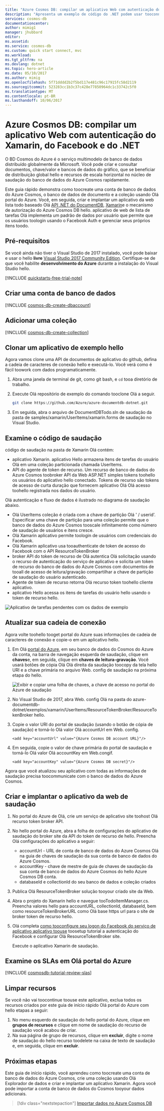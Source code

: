 ```yaml
---
title: "Azure Cosmos DB: compilar um aplicativo Web com autenticação do Xamarin e do Facebook | Microsoft Docs"
description: "Apresenta um exemplo de código do .NET podem usar tooconnect tooand consultar o banco de dados do Azure Cosmos"
services: cosmos-db
documentationcenter: 
author: mimig1
manager: jhubbard
editor: 
ms.assetid: 
ms.service: cosmos-db
ms.custom: quick start connect, mvc
ms.workload: 
ms.tgt_pltfrm: na
ms.devlang: dotnet
ms.topic: hero-article
ms.date: 05/10/2017
ms.author: mimig
ms.openlocfilehash: 5f71dddd2b2f5bd117e481c96c17915fc58d2119
ms.sourcegitcommit: 523283cc1b3c37c428e77850964dc1c33742c5f0
ms.translationtype: MT
ms.contentlocale: pt-BR
ms.lasthandoff: 10/06/2017
---
```

# <a name="azure-cosmos-db-build-a-web-app-with-net-xamarin-and-facebook-authentication"></a>Azure Cosmos DB: compilar um aplicativo Web com autenticação do Xamarin, do Facebook e do .NET

O BD Cosmos do Azure é o serviço multimodelo de banco de dados distribuído globalmente da Microsoft. Você pode criar e consultar documentos, chave/valor e bancos de dados do gráfico, que se beneficiar de distribuição global hello e recursos de escala horizontal no núcleo de saudação do banco de dados do Azure Cosmos rapidamente. 

Este guia rápido demonstra como toocreate uma conta de banco de dados do Azure Cosmos, o banco de dados de documento e a coleção usando Olá portal do Azure. Você, em seguida, criar e implantar um aplicativo da web lista todo baseado Olá [API .NET do DocumentDB](documentdb-sdk-dotnet.md), [Xamarin](https://www.xamarin.com/)e o mecanismo de autorização do Azure Cosmos DB hello. aplicativo de web de lista de tarefas Olá implementa um padrão de dados por usuário que permite que os usuários toologin usando o Facebook Auth e gerenciar seus próprios itens toodo.

## <a name="prerequisites"></a>Pré-requisitos

Se você ainda não tiver o Visual Studio de 2017 instalado, você pode baixar e usar o hello **livre** [Visual Studio 2017 Community Edition](https://www.visualstudio.com/downloads/). Certifique-se de que você habilite **desenvolvimento do Azure** durante a instalação do Visual Studio hello.

[!INCLUDE [quickstarts-free-trial-note](../../includes/quickstarts-free-trial-note.md)]

## <a name="create-a-database-account"></a>Criar uma conta de banco de dados

[!INCLUDE [cosmos-db-create-dbaccount](../../includes/cosmos-db-create-dbaccount.md)]

## <a name="add-a-collection"></a>Adicionar uma coleção

[!INCLUDE [cosmos-db-create-collection](../../includes/cosmos-db-create-collection.md)]

## <a name="clone-hello-sample-application"></a>Clonar um aplicativo de exemplo hello

Agora vamos clone uma API de documentos de aplicativo do github, defina a cadeia de caracteres de conexão hello e executá-lo. Você verá como é fácil toowork com dados programaticamente. 

1. Abra uma janela de terminal de git, como git bash, e `cd` tooa diretório de trabalho.  

2. Execute Olá repositório de exemplo do comando tooclone Olá a seguir. 

    ```bash
    git clone https://github.com/Azure/azure-documentdb-dotnet.git
    ```

3. Em seguida, abra o arquivo de DocumentDBTodo.sln de saudação da pasta de samples/xamarin/UserItems/xamarin.forms de saudação no Visual Studio. 

## <a name="review-hello-code"></a>Examine o código de saudação

código de saudação na pasta de Xamarin Olá contém:

* aplicativo Xamarin. aplicativo Hello armazena itens de tarefas do usuário Olá em uma coleção particionada chamada UserItems.
* API do agente de token de recurso. Um recurso de banco de dados do Azure Cosmos toobroker API da Web ASP.NET simples tokens toohello os usuários do aplicativo hello conectado. Tokens de recurso são tokens de acesso de curta duração que fornecem aplicativo Olá Olá acesso toohello registrada nos dados do usuário.

Olá autenticação e fluxo de dados é ilustrado no diagrama de saudação abaixo.

* Olá UserItems coleção é criada com a chave de partição Olá ' / userid'. Especificar uma chave de partição para uma coleção permite que o banco de dados do Azure Cosmos tooscale infinitamente como número de saudação de usuários e itens cresce.
* Olá Xamarin aplicativo permite toologin de usuários com credenciais do Facebook.
* Olá Xamarin aplicativo usa tooauthenticate de token de acesso do Facebook com o API ResourceTokenBroker
* broker API do token de recurso de Olá autentica Olá solicitação usando o recurso de autenticação do serviço de aplicativo e solicita um token de recurso do banco de dados do Azure Cosmos com documentos de tooall de acesso de leitura/gravação compartilhar a chave de partição de saudação do usuário autenticado.
* Agente de token de recurso retorna Olá recurso token toohello cliente aplicativo.
* aplicativo Hello acessa os itens de tarefas do usuário hello usando o token de recurso hello.

![Aplicativo de tarefas pendentes com os dados de exemplo](./media/create-documentdb-xamarin-dotnet/tokenbroker.png)
    
## <a name="update-your-connection-string"></a>Atualizar sua cadeia de conexão

Agora volte toohello tooget portal do Azure suas informações de cadeia de caracteres de conexão e copie-o em um aplicativo hello.

1. Em Olá [portal do Azure](http://portal.azure.com/), em seu banco de dados do Cosmos do Azure da conta, na barra de navegação esquerda de saudação, clique em **chaves**e, em seguida, clique em **chaves de leitura-gravação**. Você usará botões de cópia Olá Olá direita da saudação toocopy da tela hello URI e a chave primária no arquivo Web. config de saudação na próxima etapa do hello.

    ![Exibir e copiar uma folha de chaves, a chave de acesso no portal do Azure de saudação](./media/create-documentdb-xamarin-dotnet/keys.png)

2. No Visual Studio de 2017, abra Web. config Olá na pasta do azure-documentdb-dotnet/exemplos/xamarin/UserItems/ResourceTokenBroker/ResourceTokenBroker hello. 

3. Copie o valor URI do portal de saudação (usando o botão de cópia de saudação) e torná-lo Olá valor Olá accountUrl em Web. config. 

    `<add key="accountUrl" value="{Azure Cosmos DB account URL}"/>`

4. Em seguida, copie o valor de chave primária do portal de saudação e torná-lo Olá valor Olá accountKey em Web.congif. 

    `<add key="accountKey" value="{Azure Cosmos DB secret}"/>`

Agora que você atualizou seu aplicativo com todas as informações de saudação precisa toocommunicate com o banco de dados do Azure Cosmos. 

## <a name="build-and-deploy-hello-web-app"></a>Criar e implantar o aplicativo da web de saudação

1. No portal do Azure de Olá, crie um serviço de aplicativo site toohost Olá recurso token broker API.
2. No hello portal do Azure, abra a folha de configurações do aplicativo de saudação do broker site da API do token de recurso de hello. Preencha Olá configurações do aplicativo a seguir:

    * accountUrl - URL de conta de banco de dados do Azure Cosmos Olá na guia de chaves de saudação da sua conta de banco de dados do Azure Cosmos.
    * accountKey - chave de mestre de guia de chaves de saudação da sua conta de banco de dados do Azure Cosmos do hello Azure Cosmos DB conta.
    * databaseId e collectionId do seu banco de dados e coleção criados

3. Publica Olá ResourceTokenBroker solução tooyour criado site da Web.

4. Abra o projeto do Xamarin hello e navegue tooTodoItemManager.cs. Preencha valores hello para accountURL, collectionId, databaseId, bem como resourceTokenBrokerURL como Olá base https url para o site de broker token de recurso hello.

5. Olá completa [como tooconfigure seu logon do Facebook do serviço de aplicativo aplicativo toouse](../app-service-mobile/app-service-mobile-how-to-configure-facebook-authentication.md) toosetup tutorial a autenticação do Facebook e configurar Olá ResourceTokenBroker site.

    Execute o aplicativo Xamarin de saudação.

## <a name="review-slas-in-hello-azure-portal"></a>Examine os SLAs em Olá portal do Azure

[!INCLUDE [cosmosdb-tutorial-review-slas](../../includes/cosmos-db-tutorial-review-slas.md)]

## <a name="clean-up-resources"></a>Limpar recursos

Se você não vai toocontinue toouse este aplicativo, exclua todos os recursos criados por este guia de início rápido Olá portal do Azure com hello etapas a seguir: 

1. No menu esquerdo de saudação do hello portal do Azure, clique em **grupos de recursos** e clique em nome de saudação do recurso de saudação você acabou de criar. 
2. Na sua página de grupo de recursos, clique em **excluir**, digite o nome de saudação do hello recurso toodelete na caixa de texto de saudação e, em seguida, clique em **excluir**.

## <a name="next-steps"></a>Próximas etapas

Este guia de início rápido, você aprendeu como toocreate uma conta de banco de dados do Azure Cosmos, crie uma coleção usando Olá Explorador de dados e criar e implantar um aplicativo Xamarin. Agora você pode importar a conta de banco de dados do Cosmos tooyour dados adicionais. 

> [!div class="nextstepaction"]
> [Importar dados no Azure Cosmos DB](import-data.md)
